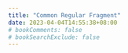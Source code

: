 ```yaml
---
title: "Common Regular Fragment"
date: 2023-04-04T14:55:38+08:00
# bookComments: false
# bookSearchExclude: false
---
```

